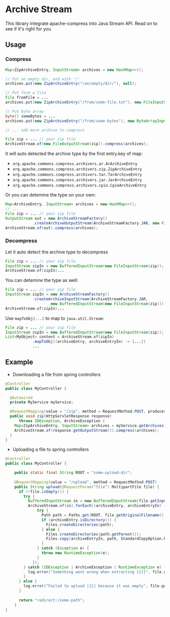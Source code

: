 # Archive Stream

This library integrate apache-compress into Java Stream API. Read on to see if it's right for you

## Usage

### Compress

```java
Map<ZipArchiveEntry, InputStream> archives = new HashMap<>();

// Put an empty dir, end with '/'
archives.put(new ZipArchiveEntry("/an/empty/dir/"), null);

// Put form a file
File fromFile = ...
archives.put(new ZipArchiveEntry("/from/some-file.txt"), new FileInputStream(fromFile));

// Put byte array
byte[] someBytes = ...
archives.put(new ZipArchiveEntry("/from/some-bytes"), new ByteArrayInputStream(someBytes));

// ... add more archive to compress

File zip = ... // your zip file
ArchiveStream.of(new FileOutputStream(zip)).compress(archives);
```

It will auto detected the archive type by the first entry.key of map:

- `org.apache.commons.compress.archivers.ar.ArArchiveEntry`
- `org.apache.commons.compress.archivers.zip.ZipArchiveEntry`
- `org.apache.commons.compress.archivers.tar.TarArchiveEntry`
- `org.apache.commons.compress.archivers.jar.JarArchiveEntry`
- `org.apache.commons.compress.archivers.cpio.CpioArchiveEntry`

Or you can detemine the type on your own:

```java
Map<ArchiveEntry, InputStream> archives = new HashMap<>();
// ...
File zip = ... // your zip file
OutputStream out = new ArchiveStreamFactory()
            .createArchiveOutputStream(ArchiveStreamFactory.JAR, new FileOutputStream(zip));
ArchiveStream.of(out).compress(archives);
```

### Decompress

Let it auto detect the archive type to decompress

```java
File zip = ... // your zip file
InputStream zipIn = new BufferedInputStream(new FileInputStream(zip));
ArchiveStream.of(zipIn)...
```

You can detemine the type as well:

```java
File zip = ... // your zip file
InputStream zipIn = new ArchiveStreamFactory()
            .createArchiveInputStream(ArchiveStreamFactory.JAR, 
                    new BufferedInputStream(new FileInputStream(zip)));
ArchiveStream.of(zipIn)...
```

Use `mapToObj(...)` to map to `java.util.Stream`:

```java
File zip = ... // your zip file
InputStream zipIn = new BufferedInputStream(new FileInputStream(zip));
List<MyObject> content = ArchiveStream.of(zipIn)
            .mapToObj((archiveEntry, archiveEntryIn) -> {...})
            ...
```

## Example

- Downloading a file from spring controllers

```java
@Controller
public class MyController {

  @Autowired
  private MyService myService;

  @RequestMapping(value = "/zip", method = RequestMethod.POST, produces = "application/zip")
  public void zip(HttpServletResponse response)
      throws IOException, ArchiveException {
    Map<ZipArchiveEntry, InputStream> archives = myService.getArchives();
    ArchiveStream.of(response.getOutputStream()).compress(archives);
  }
}
```

- Uploading a file to spring controllers


```java
@Controller
public class MyController {

	public static final String ROOT = "some-upload-dir";
	
	@RequestMapping(value = "/upload", method = RequestMethod.POST)
	public String upload(@RequestParam("file") MultipartFile file) {
	  if (!file.isEmpty()) {
	    try {
	      BufferedInputStream in = new BufferedInputStream(file.getInputStream());
	      ArchiveStream.of(in).forEach((archiveEntry, archiveEntryIn) -> {
	          try {
	            Path path = Paths.get(ROOT, file.getOriginalFilename(), archiveEntry.getName());
	            if (archiveEntry.isDirectory()) {
	              Files.createDirectories(path);
	            } else {
	              Files.createDirectories(path.getParent());
	              Files.copy(archiveEntryIn, path, StandardCopyOption.REPLACE_EXISTING);
	            }
	          } catch (Exception e) {
	            throw new RuntimeException(e);
	          }
	        });
	    } catch (IOException | ArchiveException | RuntimeException e) {
	      log.error("Something went wrong when extracting [{}]", file.getOriginalFilename(), e);
	    }
	  } else {
	    log.error("Failed to upload [{}] because it was empty", file.getOriginalFilename());
	  }
	
	  return "redirect:/some-path";
	}
}
```

